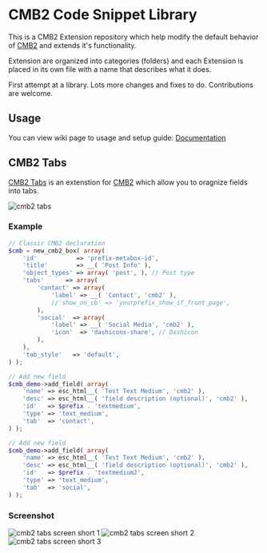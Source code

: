 CMB2 Code Snippet Library
========================

This is a CMB2 Extension repository which help modify the default behavior of [CMB2](https://github.com/WebDevStudios/CMB2/) and extends it's functionality.

Extension are organized into categories (folders) and each Extension is placed in its own file with a name that describes what it does.

First attempt at a library. Lots more changes and fixes to do. Contributions are welcome.
## Usage
You can view wiki page to usage and setup guide:
[Documentation](https://github.com/stackadroit/cmb2-extensions/wiki)

## CMB2 Tabs
[CMB2 Tabs](https://wordpress.org/plugins/cmb2-tabs/) is an extenstion for [CMB2](https://github.com/WebDevStudios/CMB2/) which allow you to oragnize fields into tabs.

![cmb2 tabs](https://ps.w.org/cmb2-tabs/assets/banner-772x250.png?rev=1702623)

### Example
```php
// Classic CMB2 declaration
$cmb = new_cmb2_box( array(
	'id'           => 'prefix-metabox-id',
	'title'        => __( 'Post Info' ),
	'object_types' => array( 'post', ), // Post type
	'tabs'      => array(
		'contact' => array(
			'label' => __( 'Contact', 'cmb2' ),
			//'show_on_cb' => 'yourprefix_show_if_front_page',
		),
		'social'  => array(
			'label' => __( 'Social Media', 'cmb2' ),
			'icon'  => 'dashicons-share', // Dashicon
		),
	),
	'tab_style'   => 'default',
) );

// Add new field
$cmb_demo->add_field( array(
	'name' => esc_html__( 'Test Text Medium', 'cmb2' ),
	'desc' => esc_html__( 'field description (optional)', 'cmb2' ),
	'id'   => $prefix . 'textmedium',
	'type' => 'text_medium',
	'tab'  => 'contact',
) );

// Add new field
$cmb_demo->add_field( array(
	'name' => esc_html__( 'Test Text Medium', 'cmb2' ),
	'desc' => esc_html__( 'field description (optional)', 'cmb2' ),
	'id'   => $prefix . 'textmedium2',
	'type' => 'text_medium',
	'tab'  => 'social',
) );
```

### Screenshot

![cmb2 tabs screen short 1](https://ps.w.org/cmb2-tabs/assets/screenshot-1.PNG?rev=1702623)
![cmb2 tabs screen short 2](https://ps.w.org/cmb2-tabs/assets/screenshot-2.PNG?rev=1702623)
![cmb2 tabs screen short 3](https://ps.w.org/cmb2-tabs/assets/screenshot-3.PNG?rev=1702623)
